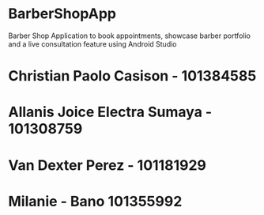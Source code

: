 # BarberShopApp

Barber Shop Application to book appointments, showcase barber portfolio and a live consultation feature using Android Studio

# Christian Paolo Casison - 101384585

# Allanis Joice Electra Sumaya - 101308759

# Van Dexter Perez - 101181929

# Milanie - Bano 101355992




